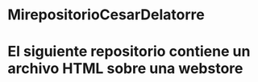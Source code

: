 # MirepositorioCesarDelatorre
# El siguiente repositorio contiene un archivo HTML sobre una webstore
